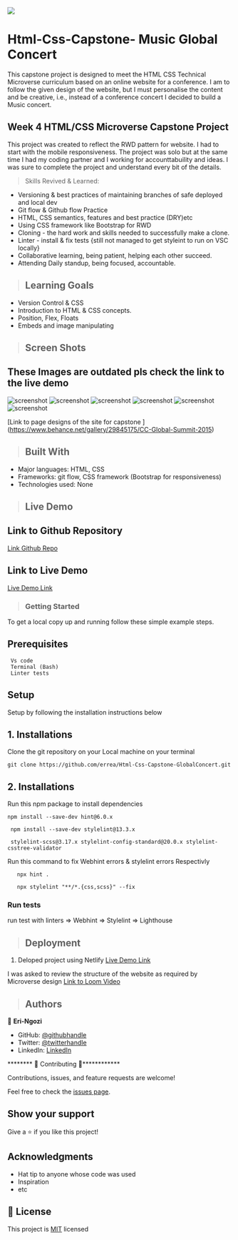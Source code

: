 ![](https://img.shields.io/badge/Microverse-blueviolet)

# Html-Css-Capstone- Music Global Concert

This capstone project is designed to meet the HTML CSS Technical Microverse curriculum based on an online website for a conference. I am to follow the given design of the website, but I must personalise the content and be creative, i.e., instead of a conference concert I decided to build a Music concert.

## Week 4  HTML/CSS  Microverse Capstone Project

This project was created to reflect the RWD pattern for website. I had to start with the mobile responsiveness.
The project was solo but at the same time I had my coding partner and I working for accounttabuility and ideas. I was sure to complete the project and understand every bit of the details.

>Skills Revived & Learned:

- Versioning & best practices of maintaining branches of safe deployed and local dev
- Git flow & Github flow Practice
- HTML, CSS semantics, features  and best practice (DRY)etc
- Using CSS framework like Bootstrap for RWD
- Cloning - the hard work and skills needed to successfully make a clone.
- Linter - install & fix tests {still not managed to get styleint to run on VSC locally}
- Collaborative learning, being patient, helping each other succeed.
- Attending Daily standup, being focused, accountable.

>## Learning Goals

- Version Control & CSS
- Introduction to HTML & CSS concepts.
- Position, Flex, Floats
- Embeds and image manipulating
  
>## Screen Shots

## These Images are outdated pls check the link to the live demo

![screenshot](./assets/img/head.JPG)
![screenshot](./assets/img/R2.JPG)
![screenshot](./assets/img/R3.JPG)
![screenshot](./assets/img/R5.JPG)
![screenshot](./assets/img/R6.JPG)
![screenshot](./assets/img/R7.JPG)

[Link to page designs of the site for capstone ]
(https://www.behance.net/gallery/29845175/CC-Global-Summit-2015)

>## Built With

- Major languages: HTML, CSS
- Frameworks: git flow, CSS framework (Bootstrap for responsiveness)
- Technologies used: None

>## Live Demo

## Link to Github Repository

  [Link Github Repo](https://github.com/errea)

## Link to Live Demo

  [Live Demo Link](https://agitated-brattain-a67def.netlify.app/)

>### Getting Started

To get a local copy up and running follow these simple example steps.

## Prerequisites

     Vs code
     Terminal (Bash)
     Linter tests

## Setup

Setup by  following the installation instructions below

## 1.  Installations

Clone the git repository on your Local machine on your terminal

    git clone https://github.com/errea/Html-Css-Capstone-GlobalConcert.git

## 2.  Installations

 Run this npm package to install dependencies

    npm install --save-dev hint@6.0.x

     npm install --save-dev stylelint@13.3.x

     stylelint-scss@3.17.x stylelint-config-standard@20.0.x stylelint-csstree-validator

 Run this command to fix Webhint errors & stylelint errors Respectivly

       npx hint .

       npx stylelint "**/*.{css,scss}" --fix

### Run tests

run test with linters
=> Webhint
=> Stylelint
=> Lighthouse

>## Deployment 

1. Deloped  project using Netlify
[Live Demo Link](https://agitated-brattain-a67def.netlify.app/)

 I was asked to review the structure of the website as required by Microverse design
  [Link to Loom Video](https://www.loom.com)

>## Authors

👤 **Eri-Ngozi**

- GitHub: [@githubhandle](https://github.com/errea)
- Twitter: [@twitterhandle](https://twitter.com/Erreakay)
- LinkedIn: [LinkedIn](https://www.linkedin.com/in/eri-ngozi-okereafor/)

******** 🤝 Contributing 🤝************

Contributions, issues, and feature requests are welcome!

Feel free to check the [issues page](issues/).

## Show your support

Give a ⭐️ if you like this project!

## Acknowledgments

- Hat tip to anyone whose code was used
- Inspiration
- etc

## 📝 License

This project is [MIT](https://mit-license.org/) licensed
